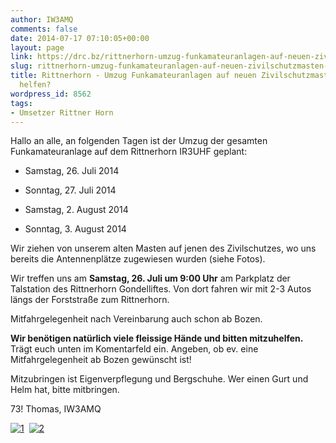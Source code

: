```yaml
---
author: IW3AMQ
comments: false
date: 2014-07-17 07:10:05+00:00
layout: page
link: https://drc.bz/rittnerhorn-umzug-funkamateuranlagen-auf-neuen-zivilschutzmasten-wer-moechte-helfen/
slug: rittnerhorn-umzug-funkamateuranlagen-auf-neuen-zivilschutzmasten-wer-moechte-helfen
title: Rittnerhorn - Umzug Funkamateuranlagen auf neuen Zivilschutzmasten - Wer möchte
  helfen?
wordpress_id: 8562
tags:
- Umsetzer Rittner Horn
---
```


Hallo an alle, an folgenden Tagen ist der Umzug der gesamten Funkamateuranlage auf dem Rittnerhorn IR3UHF geplant:



	
  * Samstag, 26. Juli 2014

	
  * Sonntag, 27. Juli 2014

	
  * Samstag, 2. August 2014

	
  * Sonntag, 3. August 2014


Wir ziehen von unserem alten Masten auf jenen des Zivilschutzes, wo uns bereits die Antennenplätze zugewiesen wurden (siehe Fotos).    

Wir treffen uns am **Samstag, 26. Juli um 9:00 Uhr** am Parkplatz der Talstation des Rittnerhorn Gondelliftes. Von dort fahren wir mit 2-3 Autos längs der Forststraße zum Rittnerhorn.     

Mitfahrgelegenheit nach Vereinbarung auch schon ab Bozen.   

**Wir benötigen natürlich viele fleissige Hände und bitten mitzuhelfen.** Trägt euch unten im Komentarfeld ein. Angeben, ob ev. eine Mitfahrgelegenheit ab Bozen gewünscht ist! 

Mitzubringen ist Eigenverpflegung und Bergschuhe. Wer einen Gurt und Helm hat, bitte mitbringen.

73! Thomas, IW3AMQ



[![1](https://drc.bz/wp-content/uploads/2014/07/1-225x300.jpg)](https://drc.bz/wp-content/uploads/2014/07/1.jpg)  [![2](https://drc.bz/wp-content/uploads/2014/07/2-200x300.jpg)](https://drc.bz/wp-content/uploads/2014/07/2.jpg)

 
